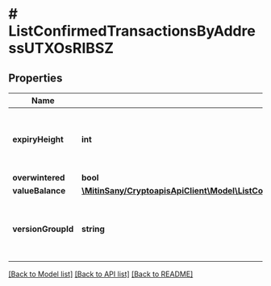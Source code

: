 # # ListConfirmedTransactionsByAddressUTXOsRIBSZ

## Properties

Name | Type | Description | Notes
------------ | ------------- | ------------- | -------------
**expiryHeight** | **int** | Numeric representation of the transaction block height expiration |
**overwintered** | **bool** |  |
**valueBalance** | [**\MitinSany/CryptoapisApiClient\Model\ListConfirmedTransactionsByAddressUTXOsRIBSZValueBalance**](ListConfirmedTransactionsByAddressUTXOsRIBSZValueBalance.md) |  |
**versionGroupId** | **string** | String representation of the transaction version group id |

[[Back to Model list]](../../README.md#models) [[Back to API list]](../../README.md#endpoints) [[Back to README]](../../README.md)
